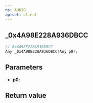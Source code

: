 ```yaml
---
ns: AUDIO
apiset: client
---
```

## _0x4A98E228A936DBCC

```c
// 0x4A98E228A936DBCC
Any _0x4A98E228A936DBCC(Any p0);
```


## Parameters
* **p0**:

## Return value

